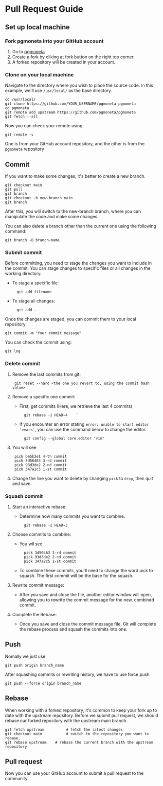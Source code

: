 # Pull Request Guide

## Set up local machine

### Fork pgmoneta into your GitHub account

1. Go to [pgmoneta](https://github.com/pgmoneta/pgmoneta)
2. Create a fork by cliking at fork button on the right top corner
3. A forked repository will be created in your account.

### Clone on your local machine

Navigate to the directory where you wish to place the source code. In this example, we'll use `/usr/local/` as the base directory.

    cd /usr/local/
    git clone https://github.com/YOUR_USERNAME/pgmoneta pgmoneta
    cd pgmoneta
    git remote add upstream https://github.com/pgmoneta/pgmoneta
    git fetch --all

Now you can check your remote using

    git remote -v

One is from your GitHub account repository, and the other is from the `pgmoneta` repository

## Commit

If you want to make some changes, it's better to create a new branch.

    git checkout main
    git pull
    git branch
    git checkout -b new-branch main
    git branch

After this, you will switch to the new-branch branch, where you can manipulate the code and make some changes.

You can also delete a branch other than the current one using the following command:

    git branch -D branch-name

### Submit commit

Before committing, you need to stage the changes you want to include in the commit. You can stage changes to specific files or all changes in the working directory.

- To stage a specific file:

        git add filename

- To stage all changes:

        git add .

Once the changes are staged, you can commit them to your local repository.

    git commit -m "Your commit message"

You can check the commit using:

    git log

### Delete commit

1. Remove the last commits from git:

        git reset --hard <the one you revert to, using the commit hash value>

2. Remove a specific one commit:

    - First, get commits (Here, we retrieve the last 4 commits)

            git rebase -i HEAD~4    `
    - If you encounter an error stating `error: unable to start editor 'emacs'`, you can use the command below to change the editor.

            git config --global core.editor "vim"

3. You will see

        pick be5b2e1 4-th commit
        pick 3d50463 3-rd commit
        pick 93d3de2 2-nd commit
        pick 347a2c5 1-st commit

4. Change the line you want to delete by changing `pick` to `drop`, then quit and save.

### Squash commit

1. Start an interactive rebase:

    - Determine how many commits you want to combine.

            git rebase -i HEAD~3

2. Choose commits to combine:

    - You wil see

            pick 3d50463 3-rd commit
            pick 93d3de2 2-nd commit
            pick 347a2c5 1-st commit

    - To combine these commits, you'll need to change the word pick to squash. The first commit will be the base for the squash.

3. Rewrite commit message:

    - After you save and close the file, another editor window will open, allowing you to rewrite the commit message for the new, combined commit.

4. Complete the Rebase:

    - Once you save and close the commit message file, Git will complete the rebase process and squash the commits into one.

## Push

Nomally we just use

    git push origin branch_name

After squashing commits or rewriting history, we have to use force push

    git push --force origin branch_name

## Rebase

When working with a forked repository, it's common to keep your fork up to date with the upstream repository. Before we submit pull request, we should rebase our forked repository with the upstream main branch.

    git fetch upstream          # fetch the latest changes
    git checkout main           # switch to the repository you want to rebase.
    git rebase upstream    # rebase the current branch with the upstream repository

## Pull request

Now you can use your GitHub account to submit a pull request to the community.
